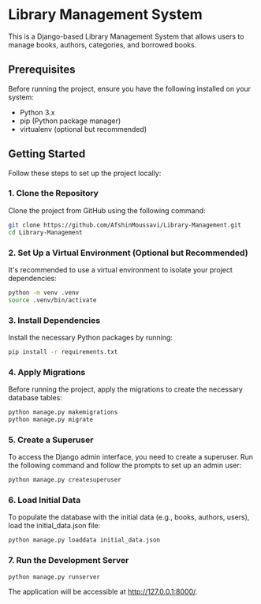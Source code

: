 # Library Management System

This is a Django-based Library Management System that allows users to manage books, authors, categories, and borrowed books.

## Prerequisites

Before running the project, ensure you have the following installed on your system:

- Python 3.x
- pip (Python package manager)
- virtualenv (optional but recommended)

## Getting Started

Follow these steps to set up the project locally:

### 1. Clone the Repository

Clone the project from GitHub using the following command:

```bash
git clone https://github.com/AfshinMoussavi/Library-Management.git
cd Library-Management
```

### 2. Set Up a Virtual Environment (Optional but Recommended)
It's recommended to use a virtual environment to isolate your project dependencies:

```bash
python -m venv .venv
source .venv/bin/activate
```

### 3. Install Dependencies
Install the necessary Python packages by running:

```bash
pip install -r requirements.txt
```

### 4. Apply Migrations
Before running the project, apply the migrations to create the necessary database tables:

```bash
python manage.py makemigrations
python manage.py migrate
```

### 5. Create a Superuser
To access the Django admin interface, you need to create a superuser. Run the following command and follow the prompts to set up an admin user:

```bash
python manage.py createsuperuser
```

### 6. Load Initial Data
To populate the database with the initial data (e.g., books, authors, users), load the initial_data.json file:

```bash
python manage.py loaddata initial_data.json
```

### 7. Run the Development Server

```bash
python manage.py runserver
```
The application will be accessible at http://127.0.0.1:8000/.





